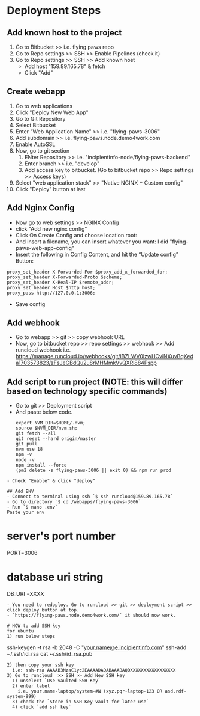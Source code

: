 # Deployment Steps

## Add known host to the project
1) Go to Bitbucket >> i.e. flying paws repo
2) Go to Repo settings >> SSH  >> Enable Pipelines (check it)
3) Go to Repo settings >> SSH >> Add known host
   - Add host "159.89.165.78" & fetch
   - Click "Add"
  
## Create webapp
1) Go to web applications
2) Click "Deploy New Web App"
3) Go to Git Repository
4) Select Bitbucket
5) Enter "Web Application Name" >> i.e. "flying-paws-3006"
6) Add subdomain >> i.e. flying-paws.node.demo4work.com
7) Enable AutoSSL
8) Now, go to git section
   1) ENter Repository >> i.e. "incipientinfo-node/flying-paws-backend"
   2) Enter branch >> i.e. "develop"
   3) Add access key to bitbucket. (Go to bitbucket repo >> Repo settings >> Access keys)
9) Select "web application stack" >> "Native NGINX + Custom config"
10) Click "Deploy" button at last

## Add Nginx Config

- Now go to web settings >> NGINX Config
- click "Add new nginx config"
- Click On Create Config and choose location.root:
- And insert a filename, you can insert whatever you want: I did "flying-paws-web-app-config"
- Insert the following in Config Content, and hit the “Update config” Button:
```
proxy_set_header X-Forwarded-For $proxy_add_x_forwarded_for;
proxy_set_header X-Forwarded-Proto $scheme;
proxy_set_header X-Real-IP $remote_addr;
proxy_set_header Host $http_host;
proxy_pass http://127.0.0.1:3006; 
```
- Save config
  
## Add webhook
- Go to webapp >> git >> copy webhook URL
- Now, go to bitbucket repo >> repo settings >> webhook >>  Add runcloud webhook 
  i.e. https://manage.runcloud.io/webhooks/git/lBZLWV0lzwHCviNXuvBqXeda1703573823/zFsJeGBdQu2u8rMHMmkVvQXRl884Pspp

## Add script to run project (NOTE: this will differ based on technology specific commands)
- Go to git >> Deployment script
- And paste below code.
  ```
  export NVM_DIR=$HOME/.nvm;
  source $NVM_DIR/nvm.sh;
  git fetch --all
  git reset --hard origin/master
  git pull
  nvm use 18
  npm -v
  node -v
  npm install --force
  (pm2 delete -s flying-paws-3006 || exit 0) && npm run prod
```
- Check "Enable" & click "deploy"
  
## Add ENV
- Connect to terminal using ssh `$ ssh runcloud@159.89.165.78`
- Go to directory `$ cd /webapps/flying-paws-3006`
- Run `$ nano .env`
Paste your env

```
# server's port number
PORT=3006

# database uri string   
DB_URI =XXXX
```
- You need to redoploy. Go to runcloud >> git >> deployment script >> click deploy button at top.
- `https://flying-paws.node.demo4work.com/` it should now work.

# HOW to add SSH key
for ubuntu
1) run below steps
```
ssh-keygen -t rsa -b 2048 -C "your.name@e.incipientinfo.com"
ssh-add ~/.ssh/id_rsa
cat ~/.ssh/id_rsa.pub
```
2) then copy your ssh key 
  i.e: ssh-rsa AAAAB3NzaC1yc2EAAAADAQABAAABAQDXXXXXXXXXXXXXXXXX
3) Go to runcloud  >> SSH >> Add New SSH key
  1) unselect `Use vaulted SSH Key`
  2) enter label 
    i.e. your.name-laptop/system-#N (xyz.pqr-laptop-123 OR asd.rdf-system-999)
  3) check the `Store in SSH Key vault for later use`
  4) click `add ssh key`
